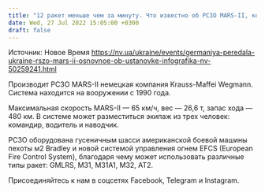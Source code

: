 ```yaml
---
title: "12 ракет меньше чем за минуту. Что известно об РСЗО MARS-II, которые Германия уже передала Украине — инфографика НВ"
date: Wed, 27 Jul 2022 15:05:00 +0300
draft: false
---
```

Источник: Новое Время https://nv.ua/ukraine/events/germaniya-peredala-ukraine-rszo-mars-ii-osnovnoe-ob-ustanovke-infografika-nv-50259241.html


Производит РСЗО MARS-II немецкая компания Krauss-Maffei Wegmann. Система находится на вооружении с 1990 года.

 Максимальная скорость MARS-II — 65 км/ч, вес — 26,6 т, запас хода — 480 км. В системе может разместиться экипаж из трех человек: командир, водитель и наводчик.

 РСЗО оборудована гусеничным шасси американской боевой машины пехоты м2 Bradley и новой системой управления огнем EFCS (European Fire Control System), благодаря чему может использовать различные типы ракет: GMLRS, M31, M31A1, M32, AT2.

Присоединяйтесь к нам в соцсетях Facebook, Telegram и Instagram.
